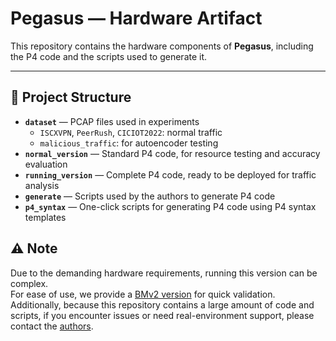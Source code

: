 # Pegasus — Hardware Artifact

This repository contains the hardware components of **Pegasus**, including the P4 code and the scripts used to generate it.

---

## 📂 Project Structure

- **`dataset`** — PCAP files used in experiments  
  - `ISCXVPN`, `PeerRush`, `CICIOT2022`: normal traffic  
  - `malicious_traffic`: for autoencoder testing
- **`normal_version`** — Standard P4 code, for resource testing and accuracy evaluation
- **`running_version`** — Complete P4 code, ready to be deployed for traffic analysis
- **`generate`** — Scripts used by the authors to generate P4 code
- **`p4_syntax`** — One-click scripts for generating P4 code using P4 syntax templates

## ⚠️ Note
Due to the demanding hardware requirements, running this version can be complex.  
For ease of use, we provide a [BMv2 version](../bmv2/) for quick validation.  
Additionally, because this repository contains a large amount of code and scripts, if you encounter issues or need real-environment support, please contact the [authors](afireswallow@gmail.com).
